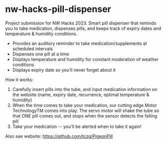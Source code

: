 # nw-hacks-pill-dispenser
Project submission for NW Hacks 2023. Smart pill dispenser that reminds you to take medication, dispenses pills, and keeps track of expiry dates and temperature & humidity conditions. 

- Provides an auditory reminder to take medication/supplements at scheduled intervals
- Dispenses one pill at a time
- Displays temperature and humidity for constant moderation of weather conditions
- Displays expiry date so you’ll never forget about it


How it works:
1. Carefully insert pills into the tube, and input medication information on the website (name, expiry date, recurrence, optimal temperature & humidity)
2. When the time comes to take your medication, our cutting edge Motor TechnologyTM comes into play. The servo motor will shake the tube so that ONE pill comes out, and stops when the sensor detects the falling pill
3. Take your medication -- you’ll be alerted when to take it again!

Also see website: https://github.com/tczg/PigeonPill
